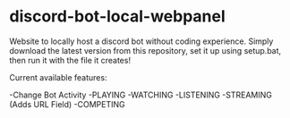 # discord-bot-local-webpanel

Website to locally host a discord bot without coding experience.
Simply download the latest version from this repository, set it up using setup.bat, then run it with the file it creates!

Current available features:

-Change Bot Activity
  -PLAYING
  -WATCHING
  -LISTENING
  -STREAMING (Adds URL Field)
  -COMPETING
 
